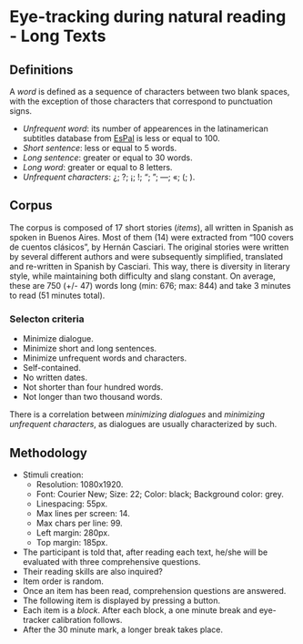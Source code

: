 # Eye-tracking during natural reading - Long Texts
## Definitions
A *word* is defined as a sequence of characters between two blank spaces, with the exception of those characters that correspond to punctuation signs.
 - *Unfrequent word*: its number of appearences in the latinamerican subtitles database from [EsPal](https://www.bcbl.eu/databases/espal/) is less or equal to 100.
 - *Short sentence*: less or equal to 5 words.
 - *Long sentence*: greater or equal to 30 words.
 - *Long word*: greater or equal to 8 letters.
 - *Unfrequent characters*: ¿; ?; ¡; !; “; ”; —; «; (; ).

## Corpus
The corpus is composed of 17 short stories (*items*), all written in Spanish as spoken in Buenos Aires. Most of them (14) were extracted from “100 covers de cuentos clásicos”, by Hernán Casciari. The original stories were written by several different authors and were subsequently simplified, translated and re-written in Spanish by Casciari. This way, there is diversity in literary style, while maintaining both difficulty and slang constant.
On average, these are 750 (+/- 47) words long (min: 676; max: 844) and take 3 minutes to read (51 minutes total).
### Selecton criteria
- Minimize dialogue.
- Minimize short and long sentences.
- Minimize unfrequent words and characters.
- Self-contained.
- No written dates.
- Not shorter than four hundred words.
- Not longer than two thousand words.

There is a correlation between *minimizing dialogues* and *minimizing unfrequent characters*, as dialogues are usually characterized by such.
## Methodology
* Stimuli creation:
    * Resolution: 1080x1920.
    * Font: Courier New; Size: 22; Color: black; Background color: grey.
    * Linespacing: 55px.
    * Max lines per screen: 14.
    * Max chars per line: 99.
    * Left margin: 280px.
    * Top margin: 185px.
* The participant is told that, after reading each text, he/she will be evaluated with three comprehensive questions.
* Their reading skills are also inquired?
* Item order is random.
* Once an item has been read, comprehension questions are answered.
* The following item is displayed by pressing a button.
* Each item is a *block*. After each block, a one minute break and eye-tracker calibration follows.
* After the 30 minute mark, a longer break takes place.
